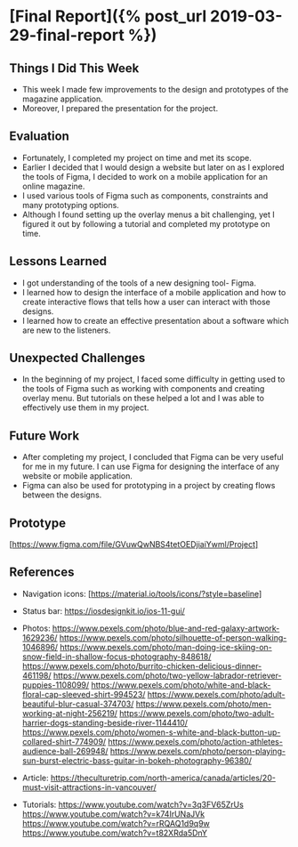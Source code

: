 # [Final Report]({% post_url 2019-03-29-final-report %})

## Things I Did This Week
- This week I made few improvements to the design and prototypes of the magazine application. 
- Moreover, I prepared the presentation for the project.

## Evaluation
- Fortunately, I completed my project on time and met its scope. 
- Earlier I decided that I would design a website but later on as I explored the tools of Figma, I decided to work on a mobile application for an online magazine.
- I used various tools of Figma such as components, constraints and many prototyping options.
- Although I found setting up the overlay menus a bit challenging, yet I figured it out by following a tutorial and completed my prototype on time.

## Lessons Learned
- I got understanding of the tools of a new designing tool- Figma. 
- I learned how to design the interface of a mobile application and how to create interactive flows that tells how a user can interact with those designs. 
- I learned how to create an effective presentation about a software which are new to the listeners.

## Unexpected Challenges
- In the beginning of my project, I faced some difficulty in getting used to the tools of Figma such as working with components and creating overlay menu. But tutorials on these helped a lot and I was able to effectively use them in my project.

## Future Work
- After completing my project, I concluded that Figma can be very useful for me in my future. I can use Figma for designing the interface of any website or mobile application.
- Figma can also be used for prototyping in a project by creating flows between the designs.

## Prototype
[https://www.figma.com/file/GVuwQwNBS4tetOEDjiaiYwml/Project]

## References
- Navigation icons:
[https://material.io/tools/icons/?style=baseline]

- Status bar:
https://iosdesignkit.io/ios-11-gui/

- Photos:
https://www.pexels.com/photo/blue-and-red-galaxy-artwork-1629236/
https://www.pexels.com/photo/silhouette-of-person-walking-1046896/
https://www.pexels.com/photo/man-doing-ice-skiing-on-snow-field-in-shallow-focus-photography-848618/
https://www.pexels.com/photo/burrito-chicken-delicious-dinner-461198/
https://www.pexels.com/photo/two-yellow-labrador-retriever-puppies-1108099/
https://www.pexels.com/photo/white-and-black-floral-cap-sleeved-shirt-994523/
https://www.pexels.com/photo/adult-beautiful-blur-casual-374703/
https://www.pexels.com/photo/men-working-at-night-256219/
https://www.pexels.com/photo/two-adult-harrier-dogs-standing-beside-river-1144410/
https://www.pexels.com/photo/women-s-white-and-black-button-up-collared-shirt-774909/
https://www.pexels.com/photo/action-athletes-audience-ball-269948/
https://www.pexels.com/photo/person-playing-sun-burst-electric-bass-guitar-in-bokeh-photography-96380/

- Article: 
https://theculturetrip.com/north-america/canada/articles/20-must-visit-attractions-in-vancouver/

- Tutorials:
https://www.youtube.com/watch?v=3q3FV65ZrUs
https://www.youtube.com/watch?v=k74IrUNaJVk
https://www.youtube.com/watch?v=rRQAQ1d9q9w
https://www.youtube.com/watch?v=t82XRda5DnY

